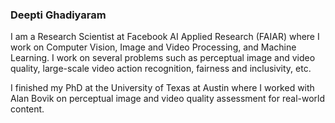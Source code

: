 ### Deepti Ghadiyaram
I am a Research Scientist at Facebook AI Applied Research (FAIAR) where I work on Computer Vision, Image and Video Processing, and Machine Learning. I work on several problems such as perceptual image and video quality, large-scale video action recognition, fairness and inclusivity, etc.

I finished my PhD at the University of Texas at Austin where I worked with Alan Bovik on perceptual image and video quality assessment for real-world content.
